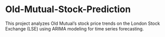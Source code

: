# Old-Mutual-Stock-Prediction
This project analyzes Old Mutual’s stock price trends on the London Stock Exchange (LSE) using ARIMA modeling for time series forecasting. 
